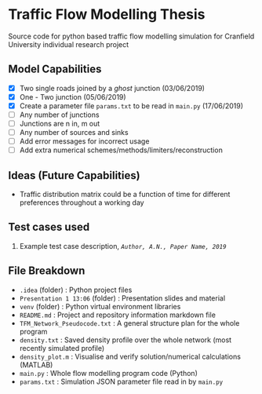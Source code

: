 # Traffic Flow Modelling Thesis
Source code for python based traffic flow modelling simulation for Cranfield University individual research project

## Model Capabilities
- [x] Two single roads joined by a *ghost* junction \(03/06/2019)
- [x] One - Two junction \(05/06/2019)
- [x] Create a parameter file `params.txt` to be read in `main.py` (17/06/2019)
- [ ] Any number of junctions 
- [ ] Junctions are n in, m out
- [ ] Any number of sources and sinks
- [ ] Add error messages for incorrect usage
- [ ] Add extra numerical schemes/methods/limiters/reconstruction

## Ideas \(Future Capabilities)
- Traffic distribution matrix could be a function of time for different preferences throughout a working day

## Test cases used
1. Example test case description, *`Author, A.N., Paper Name, 2019`*

## File Breakdown
- `.idea` \(folder) : Python project files
- `Presentation 1 13:06` \(folder) : Presentation slides and material 
- `venv` \(folder) : Python virtual environment libraries
- `README.md` : Project and repository information markdown file
- `TFM_Network_Pseudocode.txt` : A general structure plan for the whole program
- `density.txt` : Saved density profile over the whole network (most recently simulated profile)
- `density_plot.m` : Visualise and verify solution/numerical calculations (MATLAB)
- `main.py` : Whole flow modelling program code (Python)
- `params.txt` : Simulation JSON parameter file read in by `main.py`
